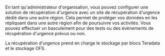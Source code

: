 En tant qu'administrateur d'organisation, vous pouvez configurer une solution de récupération d'urgence avec un site de récupération d'urgence dédié dans une autre région. Cela permet de protéger vos données en les répliquant dans une autre région afin de poursuivre vos activités. Vous pouvez effectuer un basculement pour des tests ou des événements de récupération d'urgence prévus ou non.

La récupération d'urgence prend en charge le stockage par blocs Teradata et le stockage OFS.
